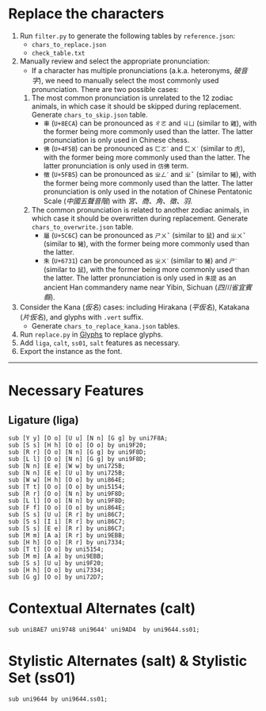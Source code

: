 # Replace the characters

1. Run `filter.py` to generate the following tables by `reference.json`:
   - `chars_to_replace.json`
   - `check_table.txt`
2. Manually review and select the appropriate pronunciation:
   -  If a character has multiple pronunciations (a.k.a. heteronyms, *破音字*), we need to manually select the most commonly used pronunciation. There are two possible cases:
     1. The most common pronunciation is unrelated to the 12 zodiac animals, in which case it should be skipped during replacement. Generate `chars_to_skip.json` table.
        - `車` (`U+8ECA`) can be pronounced as `ㄔㄜ` and `ㄐㄩ` (similar to `雞`), with the former being more commonly used than the latter. The latter pronunciation is only used in Chinese chess.
        - `佛` (`U+4F5B`) can be pronounced as `ㄈㄛˊ` and `ㄈㄨˊ` (similar to `虎`), with the former being more commonly used than the latter. The latter pronunciation is only used in `仿佛` term.
        - `徵` (`U+5FB5`) can be pronounced as `ㄓㄥˊ` and `ㄓˇ` (similar to `豬`), with the former being more commonly used than the latter. The latter pronunciation is only used in the notation of Chinese Pentatonic Scale (*中國五聲音階*) with *宮、商、角、徵、羽*.
     2. The common pronunciation is related to another zodiac animals, in which case it should be overwritten during replacement. Generate `chars_to_overwrite.json` table.
        - `屬` (`U+5C6C`) can be pronounced as `ㄕㄨˇ` (similar to `鼠`) and `ㄓㄨˇ` (similar to `豬`), with the former being more commonly used than the latter.
        - `朱` (`U+6731`) can be pronounced as `ㄓㄨˊ` (similar to `豬`) and `ㄕˊ` (similar to `鼠`), with the former being more commonly used than the latter. The latter pronunciation is only used in `朱提` as an ancient Han commandery name near Yibin, Sichuan (*四川省宜賓縣*).
3. Consider the Kana (*仮名*) cases: including Hirakana (*平仮名*), Katakana (*片仮名*), and glyphs with `.vert` suffix.
   - Generate `chars_to_replace_kana.json` tables.
4. Run `replace.py` in [Glyphs](https://glyphsapp.com/) to replace glyphs.
5. Add `liga`, `calt`, `ss01`, `salt` features as necessary. 
6. Export the instance as the font.

---


# Necessary Features

## Ligature (liga)

```afdko
sub [Y y] [O o] [U u] [N n] [G g] by uni7F8A;
sub [S s] [H h] [O o] [O o] by uni9F20;
sub [R r] [O o] [N n] [G g] by uni9F8D;
sub [L l] [O o] [N n] [G g] by uni9F8D;
sub [N n] [E e] [W w] by uni725B;
sub [N n] [E e] [U u] by uni725B;
sub [W w] [H h] [O o] by uni864E; 
sub [T t] [O o] [O o] by uni5154;
sub [R r] [O o] [N n] by uni9F8D;
sub [L l] [O o] [N n] by uni9F8D;
sub [F f] [O o] [O o] by uni864E;
sub [S s] [U u] [R r] by uni86C7;
sub [S s] [I i] [R r] by uni86C7;
sub [S s] [E e] [R r] by uni86C7;
sub [M m] [A a] [R r] by uni9EBB;
sub [H h] [O o] [R r] by uni7334;
sub [T t] [O o] by uni5154;
sub [M m] [A a] by uni9EBB;
sub [S s] [U u] by uni9F20;
sub [H h] [O o] by uni7334;
sub [G g] [O o] by uni72D7;
```

# Contextual Alternates (calt)

```afdko
sub uni8AE7 uni9748 uni9644' uni9AD4  by uni9644.ss01;
```

# Stylistic Alternates (salt) & Stylistic Set (ss01)

```afdko
sub uni9644 by uni9644.ss01;
```

